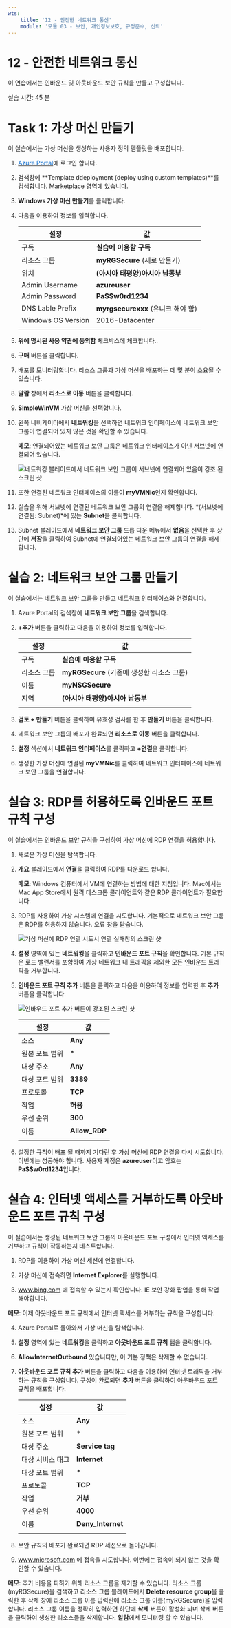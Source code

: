 ```yaml
---
wts:
    title: '12 - 안전한 네트워크 통신'
    module: '모듈 03 - 보안, 개인정보보호, 규정준수, 신뢰'
---
```


# 12 - 안전한 네트워크 통신

이 연습에서는 인바운드 및 아웃바운드 보안 규칙을 만들고 구성합니다.

실습 시간: 45 분

# Task 1: 가상 머신 만들기

이 실습에서는 가상 머신을 생성하는 사용자 정의 템플릿을 배포합니다. 

1. <a href="https://portal.azure.com" target="_blank"><span style="color: #0066cc;" color="#0066cc">Azure Portal</span></a>에 로그인 합니다.

2. 검색창에 **Template ddeployment (deploy using custom templates)**를 검색합니다. Marketplace 영역에 있습니다.

3. **Windows 가상 머신 만들기**를 클릭합니다.

4. 다음을 이용하여 정보를 입력합니다.

    | 설정 | 값 |
    | -- | -- |
    | 구독 | **실습에 이용할 구독**|
	| 리소스 그룹 | **myRGSecure** (새로 만들기) |
    | 위치 | **(아시아 태평양)아시아 남동부** |
    | Admin Username | **azureuser** |
    | Admin Password | **Pa$$w0rd1234** |
    | DNS Lable Prefix | **myrgsecurexxx** (유니크 해야 함) |
    | Windows OS Version | 2016-Datacenter |
    | | |

5. **위에 명시된 사용 약관에 동의함** 체크박스에 체크합니다.. 

6. **구매** 버튼을 클릭합니다. 

7. 배포를 모니터링합니다. 리소스 그룹과 가상 머신을 배포하는 데 몇 분이 소요될 수 있습니다.

8. **알람** 창에서 **리소스로 이동** 버튼을 클릭합니다. 

9. **SimpleWinVM** 가상 머신을 선택합니다.

10. 왼쪽 네비게이터에서 **네트워킹**을 선택하면 네트워크 인터페이스에 네트워크 보안 그룹이 연결되어 있지 않은 것을 확인할 수 있습니다.

    **메모**: 연결되어있는 네트워크 보안 그룹은 네트워크 인터페이스가 아닌 서브넷에 연결되어 있습니다.

    ![네트워킹 블레이드에서 네트워크 보안 그룹이 서브넷에 연결되어 있음이 강조 된 스크린 샷](../images/1201.png)

11. 또한 연결된 네트워크 인터페이스의 이름이 **myVMNic**인지 확인합니다.

12. 실습을 위해 서브넷에 연결된 네트워크 보안 그룹의 연결을 해제합니다. *(서브넷에 연결됨: Subnet)*에 있는 **Subnet**을 클릭합니다.

13. Subnet 블레이드에서 **네트워크 보안 그룹** 드롭 다운 메뉴에서 **없음**을 선택한 후 상단에 **저장**을 클릭하여 Subnet에 연결되어있는 네트워크 보안 그룹의 연결을 해제합니다.

# 실습 2: 네트워크 보안 그룹 만들기

이 실습에서는 네트워크 보안 그룹을 만들고 네트워크 인터페이스와 연결합니다.

1. Azure Portal의 검색창에 **네트워크 보안 그룹**을 검색합니다. 

2. **+추가** 버튼을 클릭하고 다음을 이용하여 정보를 입력합니다.

    | 설정 | 값 |
    | -- | -- |
    | 구독 | **실습에 이용할 구독**|
    | 리소스 그룹 | **myRGSecure** (기존에 생성한 리소스 그룹) |
    | 이름 | **myNSGSecure** |
    | 지역 | **(아시아 태평양)아시아 남동부**  |
    | | |

3. **검토 + 만들기** 버튼을 클릭하여 유효성 검사를 한 후 **만들기** 버튼을 클릭합니다.

4. 네트워크 보안 그룹의 배포가 완료되면 **리소스로 이동** 버튼을 클릭합니다.

5. **설정** 섹션에서 **네트워크 인터페이스**를 클릭하고 **+연결**을 클릭합니다.

6. 생성한 가상 머신에 연결된 **myVMNic**를 클릭하여 네트워크 인터페이스에 네트워크 보안 그룹을 연결합니다.

# 실습 3: RDP를 허용하도록 인바운드 포트 규칙 구성

이 실습에서는 인바운드 보안 규칙을 구성하여 가상 머신에 RDP 연결을 허용합니다.

1. 새로운 가상 머신을 탐색합니다.

2. **개요** 블레이드에서 **연결**을 클릭하여 RDP를 다운로드 합니다.

    **메모**: Windows 컴퓨터에서 VM에 연결하는 방법에 대한 지침입니다. Mac에서는 Mac App Store에서 원격 데스크톱 클라이언트와 같은 RDP 클라이언트가 필요합니다.

3. RDP를 사용하여 가상 시스템에 연결을 시도합니다. 기본적으로 네트워크 보안 그룹은 RDP를 허용하지 않습니다. 오류 창을 닫습니다. 

    ![가상 머신에 RDP 연결 시도시 연결 실패창의 스크린 샷](../images/1202.png)

4. **설정** 영역에 있는 **네트워킹**을 클릭하고 **인바운드 포트 규칙**을 확인합니다. 기본 규칙은 로드 밸런서를 포함하여 가상 네트워크 내 트래픽을 제외한 모든 인바운드 트래픽을 거부합니다.

5. **인바운드 포트 규칙 추가** 버튼을 클릭하고 다음을 이용하여 정보를 입력한 후 **추가** 버튼을 클릭합니다.

    ![인바우드 포트 추가 버튼이 강조된 스크린 샷](../images/1203.png)

    | 설정 | 값 |
    | -- | -- |
    | 소스 | **Any**|
    | 원본 포트 범위 | * |
    | 대상 주소 | **Any** |
    | 대상 포트 범위 | **3389** |
    | 프로토콜 | **TCP** |
    | 작업 | **허용** |
    | 우선 순위 | **300** |
    | 이름 | **Allow_RDP** |
    | | |

6. 설정한 규칙이 배포 될 때까지 기다린 후 가상 머신에 RDP 연결을 다시 시도합니다. 이번에는 성공해야 합니다. 사용자 계정은 **azureuser**이고 암호는 **Pa$$w0rd1234**입니다.

# 실습 4: 인터넷 액세스를 거부하도록 아웃바운드 포트 규칙 구성

이 실습에서는 생성된 네트워크 보안 그룹의 아웃바운드 포트 구성에서 인터넷 액세스를 거부하고 규칙이 작동하는지 테스트합니다.

1. RDP를 이용하여 가상 머신 세션에 연결합니다.

2. 가상 머신에 접속하면 **Internet Explorer**를 실행합니다.

3. www.bing.com 에 접속할 수 있는지 확인합니다. IE 보안 강화 팝업을 통해 작업해야합니다.

**메모**: 이제 아웃바운드 포트 규칙에서 인터넷 액세스를 거부하는 규칙을 구성합니다.

4. Azure Portal로 돌아와서 가상 머신을 탐색합니다.

5. **설정** 영역에 있는 **네트워킹**을 클릭하고 **아웃바운드 포트 규칙** 탭을 클릭합니다.

6. **AllowInternetOutbound** 있습니다만, 이 기본 정책은 삭제할 수 없습니다.

7. **아웃바운드 포트 규칙 추가** 버튼을 클릭하고 다음을 이용하여 인터넷 트래픽을 거부하는 규칙을 구성합니다. 구성이 완료되면 **추가** 버튼을 클릭하여 아운바운드 포트 규칙을 배포합니다.

    | 설정 | 값 |
    | -- | -- |
    | 소스 | **Any**|
    | 원본 포트 범위 | * |
    | 대상 주소 | **Service tag** |
    | 대상 서비스 태그 | **Internet** |
    | 대상 포트 범위 | * |
    | 프로토콜 | **TCP** |
    | 작업 | **거부** |
    | 우선 순위 | **4000** |
    | 이름 | **Deny_Internet** |
    | | |

8. 보안 규칙의 배포가 완료되면 RDP 세션으로 돌아갑니다.

9. www.microsoft.com 에 접속을 시도합니다. 이번에는 접속이 되지 않는 것을 확인할 수 있습니다.

**메모**: 추가 비용을 피하기 위해 리소스 그룹을 제거할 수 있습니다. 리소스 그룹(myRGSecure)을 검색하고 리소스 그룹 블레이드에서 **Delete resource group**을 클릭한 후 삭제 창에 리소스 그룹 이름 입력란에 리소스 그룹 이름(myRGSecure)을 입력합니다. 리소스 그룹 이름을 정확히 입력하면 하단에 **삭제** 버튼이 활성화 되며 삭제 버튼을 클릭하여 생성한 리소스들을 삭제합니다. **알람**에서 모니터링 할 수 있습니다.
